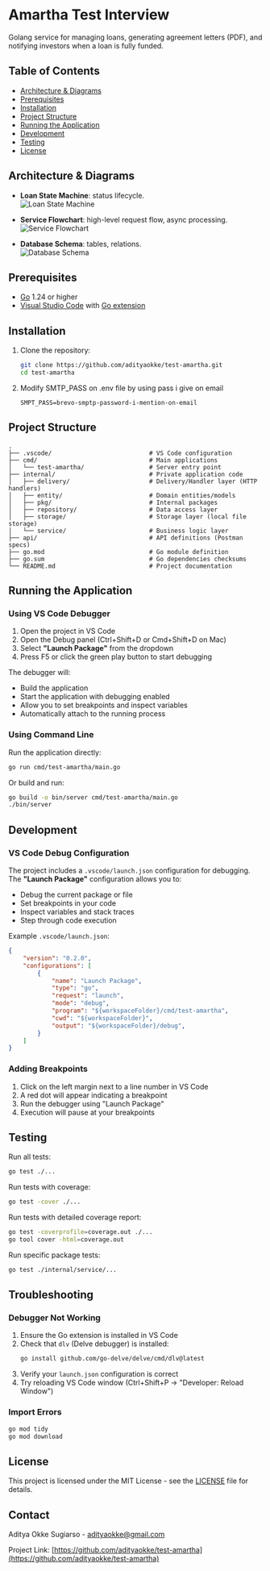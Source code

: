 # Amartha Test Interview

Golang service for managing loans, generating agreement letters (PDF), and notifying investors when a loan is fully funded.

## Table of Contents
- [Architecture & Diagrams](#architecture--diagrams)
- [Prerequisites](#prerequisites)
- [Installation](#installation)
- [Project Structure](#project-structure)
- [Running the Application](#running-the-application)
- [Development](#development)
- [Testing](#testing)
- [License](#license)

## Architecture & Diagrams
- **Loan State Machine**: status lifecycle.  
  ![Loan State Machine](docs/status-flow.png)

- **Service Flowchart**: high-level request flow, async processing.  
  ![Service Flowchart](docs/flowchart.png)

- **Database Schema**: tables, relations.  
  ![Database Schema](docs/database-diagram.png)

## Prerequisites

- [Go](https://golang.org/dl/) 1.24 or higher
- [Visual Studio Code](https://code.visualstudio.com/) with [Go extension](https://marketplace.visualstudio.com/items?itemName=golang.go)

## Installation

1. Clone the repository:
   ```bash
   git clone https://github.com/adityaokke/test-amartha.git
   cd test-amartha
   ```
2. Modify SMTP_PASS on .env file by using pass i give on email
   ```env
   SMPT_PASS=brevo-smptp-password-i-mention-on-email
   ```

## Project Structure

```
.
├── .vscode/                           # VS Code configuration
├── cmd/                               # Main applications
│   └── test-amartha/                  # Server entry point
├── internal/                          # Private application code
│   ├── delivery/                      # Delivery/Handler layer (HTTP handlers)
│   ├── entity/                        # Domain entities/models
│   ├── pkg/                           # Internal packages
│   ├── repository/                    # Data access layer
│   ├── storage/                       # Storage layer (local file storage)
│   └── service/                       # Business logic layer
├── api/                               # API definitions (Postman specs)
├── go.mod                             # Go module definition
├── go.sum                             # Go dependencies checksums
└── README.md                          # Project documentation
```

## Running the Application

### Using VS Code Debugger

1. Open the project in VS Code
2. Open the Debug panel (Ctrl+Shift+D or Cmd+Shift+D on Mac)
3. Select **"Launch Package"** from the dropdown
4. Press F5 or click the green play button to start debugging

The debugger will:
- Build the application
- Start the application with debugging enabled
- Allow you to set breakpoints and inspect variables
- Automatically attach to the running process

### Using Command Line

Run the application directly:
```bash
go run cmd/test-amartha/main.go
```

Or build and run:
```bash
go build -o bin/server cmd/test-amartha/main.go
./bin/server
```


## Development

### VS Code Debug Configuration

The project includes a `.vscode/launch.json` configuration for debugging. The **"Launch Package"** configuration allows you to:

- Debug the current package or file
- Set breakpoints in your code
- Inspect variables and stack traces
- Step through code execution

Example `.vscode/launch.json`:
```json
{
    "version": "0.2.0",
    "configurations": [
        {
            "name": "Launch Package",
            "type": "go",
            "request": "launch",
            "mode": "debug",
            "program": "${workspaceFolder}/cmd/test-amartha",
            "cwd": "${workspaceFolder}", 
            "output": "${workspaceFolder}/debug",
        }
    ]
}
```

### Adding Breakpoints

1. Click on the left margin next to a line number in VS Code
2. A red dot will appear indicating a breakpoint
3. Run the debugger using "Launch Package"
4. Execution will pause at your breakpoints

## Testing

Run all tests:
```bash
go test ./...
```

Run tests with coverage:
```bash
go test -cover ./...
```

Run tests with detailed coverage report:
```bash
go test -coverprofile=coverage.out ./...
go tool cover -html=coverage.out
```

Run specific package tests:
```bash
go test ./internal/service/...
```

## Troubleshooting

### Debugger Not Working

1. Ensure the Go extension is installed in VS Code
2. Check that `dlv` (Delve debugger) is installed:
   ```bash
   go install github.com/go-delve/delve/cmd/dlv@latest
   ```
3. Verify your `launch.json` configuration is correct
4. Try reloading VS Code window (Ctrl+Shift+P → "Developer: Reload Window")

### Import Errors

```bash
go mod tidy
go mod download
```

## License

This project is licensed under the MIT License - see the [LICENSE](https://opensource.org/license/mit) file for details.

## Contact

Aditya Okke Sugiarso - adityaokke@gmail.com

Project Link: [https://github.com/adityaokke/test-amartha](https://github.com/adityaokke/test-amartha)
